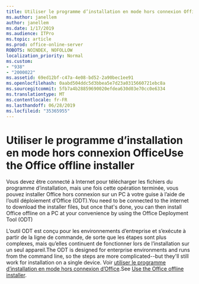 ```yaml
---
title: Utiliser le programme d’installation en mode hors connexion Office
ms.author: janellem
author: janellem
ms.date: 1/17/2019
ms.audience: ITPro
ms.topic: article
ms.prod: office-online-server
ROBOTS: NOINDEX, NOFOLLOW
localization_priority: Normal
ms.custom:
- "938"
- "2000022"
ms.assetid: 69ed12bf-c47a-4e08-bd52-2a90bec1ee91
ms.openlocfilehash: 0aabd504ddc5d3bbea5e7d23a0315660721ebc8a
ms.sourcegitcommit: 5fb7a4b28859690020efdea630d03e70cc0e6334
ms.translationtype: MT
ms.contentlocale: fr-FR
ms.lasthandoff: 06/28/2019
ms.locfileid: "35365955"
---
```

# <a name="use-the-office-offline-installer"></a><span data-ttu-id="10abe-102">Utiliser le programme d’installation en mode hors connexion Office</span><span class="sxs-lookup"><span data-stu-id="10abe-102">Use the Office offline installer</span></span>

<span data-ttu-id="10abe-103">Vous devez être connecté à Internet pour télécharger les fichiers du programme d’installation, mais une fois cette opération terminée, vous pouvez installer Office hors connexion sur un PC à votre guise à l’aide de l’outil déploiement d’Office (ODT).</span><span class="sxs-lookup"><span data-stu-id="10abe-103">You need to be connected to the internet to download the installer files, but once that's done, you can then install Office offline on a PC at your convenience by using the Office Deployment Tool (ODT)</span></span>

<span data-ttu-id="10abe-104">L’outil ODT est conçu pour les environnements d’entreprise et s’exécute à partir de la ligne de commande, de sorte que les étapes sont plus complexes, mais qu’elles continuent de fonctionner lors de l’installation sur un seul appareil.</span><span class="sxs-lookup"><span data-stu-id="10abe-104">The ODT is designed for enterprise environments and runs from the command line, so the steps are more complicated--but they'll still work for installation on a single device.</span></span> <span data-ttu-id="10abe-105">Voir [utiliser le programme d’installation en mode hors connexion d’Office](https://support.office.com/article/f0a85fe7-118f-41cb-a791-d59cef96ad1c?wt.mc_id=Alchemy_ClientDIA).</span><span class="sxs-lookup"><span data-stu-id="10abe-105">See [Use the Office offline installer](https://support.office.com/article/f0a85fe7-118f-41cb-a791-d59cef96ad1c?wt.mc_id=Alchemy_ClientDIA).</span></span>
  